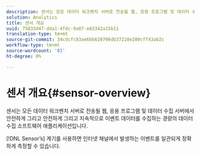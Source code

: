 ```yaml
---
description: 센서는 모든 데이터 워크벤치 서버로 전송될 웹, 응용 프로그램 및 데이터 수집 서버에서 안전하게 그리고 안전하게 그리고 지속적으로 이벤트 데이터를 수집하는 경량의 데이터 수집 소프트웨어 애플리케이션입니다.
solution: Analytics
title: 센서 개요
uuid: 75833d47-dda1-4fdc-9a07-e63342a15b11
translation-type: tm+mt
source-git-commit: 34cdcfc83ae6bb620706db37228e200cff43ab2c
workflow-type: tm+mt
source-wordcount: '81'
ht-degree: 0%

---
```



# 센서 개요{#sensor-overview}

센서는 모든 데이터 워크벤치 서버로 전송될 웹, 응용 프로그램 및 데이터 수집 서버에서 안전하게 그리고 안전하게 그리고 지속적으로 이벤트 데이터를 수집하는 경량의 데이터 수집 소프트웨어 애플리케이션입니다.

[!DNL Sensor’s] 계기를 사용하면 인터넷 채널에서 발생하는 이벤트를 일관되게 정확하게 측정할 수 있습니다.
